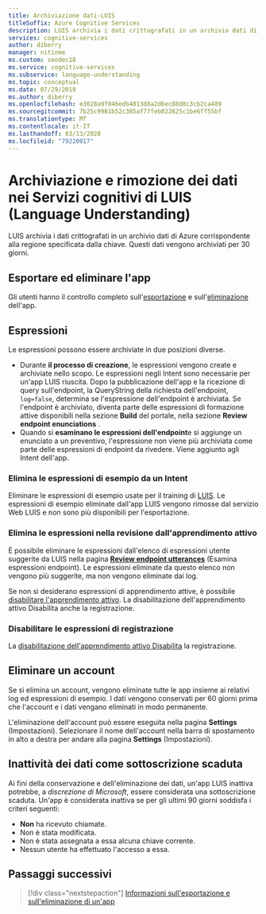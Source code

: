 ```yaml
---
title: Archiviazione dati-LUIS
titleSuffix: Azure Cognitive Services
description: LUIS archivia i dati crittografati in un archivio dati di Azure corrispondente alla regione specificata dalla chiave.
services: cognitive-services
author: diberry
manager: nitinme
ms.custom: seodec18
ms.service: cognitive-services
ms.subservice: language-understanding
ms.topic: conceptual
ms.date: 07/29/2019
ms.author: diberry
ms.openlocfilehash: e3028a9f046edb4013d8a2d6ec88d8c3cb2ca489
ms.sourcegitcommit: 7b25c9981b52c385af77feb022825c1be6ff55bf
ms.translationtype: MT
ms.contentlocale: it-IT
ms.lasthandoff: 03/13/2020
ms.locfileid: "79220017"
---
```

# <a name="data-storage-and-removal-in-language-understanding-luis-cognitive-services"></a>Archiviazione e rimozione dei dati nei Servizi cognitivi di LUIS (Language Understanding)
LUIS archivia i dati crittografati in un archivio dati di Azure corrispondente alla regione specificata dalla chiave. Questi dati vengono archiviati per 30 giorni. 

## <a name="export-and-delete-app"></a>Esportare ed eliminare l'app
Gli utenti hanno il controllo completo sull'[esportazione](luis-how-to-start-new-app.md#export-app) e sull'[eliminazione](luis-how-to-start-new-app.md#delete-app) dell'app. 

## <a name="utterances"></a>Espressioni

Le espressioni possono essere archiviate in due posizioni diverse. 

* Durante **il processo di creazione**, le espressioni vengono create e archiviate nello scopo. Le espressioni negli Intent sono necessarie per un'app LUIS riuscita. Dopo la pubblicazione dell'app e la ricezione di query sull'endpoint, la QueryString della richiesta dell'endpoint, `log=false`, determina se l'espressione dell'endpoint è archiviata. Se l'endpoint è archiviato, diventa parte delle espressioni di formazione attive disponibili nella sezione **Build** del portale, nella sezione **Review endpoint enunciations** . 
* Quando si **esaminano le espressioni dell'endpoint**e si aggiunge un enunciato a un preventivo, l'espressione non viene più archiviata come parte delle espressioni di endpoint da rivedere. Viene aggiunto agli Intent dell'app. 

<a name="utterances-in-an-intent"></a>

### <a name="delete-example-utterances-from-an-intent"></a>Elimina le espressioni di esempio da un Intent

Eliminare le espressioni di esempio usate per il training di [LUIS](luis-reference-regions.md). Le espressioni di esempio eliminate dall'app LUIS vengono rimosse dal servizio Web LUIS e non sono più disponibili per l'esportazione.

<a name="utterances-in-review"></a>

### <a name="delete-utterances-in-review-from-active-learning"></a>Elimina le espressioni nella revisione dall'apprendimento attivo

È possibile eliminare le espressioni dall'elenco di espressioni utente suggerite da LUIS nella pagina **[Review endpoint utterances](luis-how-to-review-endpoint-utterances.md)** (Esamina espressioni endpoint). Le espressioni eliminate da questo elenco non vengono più suggerite, ma non vengono eliminate dai log.

Se non si desiderano espressioni di apprendimento attive, è possibile [disabilitare l'apprendimento attivo](luis-how-to-review-endpoint-utterances.md#disable-active-learning). La disabilitazione dell'apprendimento attivo Disabilita anche la registrazione.

### <a name="disable-logging-utterances"></a>Disabilitare le espressioni di registrazione
La [disabilitazione dell'apprendimento attivo Disabilita](luis-how-to-review-endpoint-utterances.md#disable-active-learning) la registrazione.


<a name="accounts"></a>

## <a name="delete-an-account"></a>Eliminare un account
Se si elimina un account, vengono eliminate tutte le app insieme ai relativi log ed espressioni di esempio. I dati vengono conservati per 60 giorni prima che l'account e i dati vengano eliminati in modo permanente.

L'eliminazione dell'account può essere eseguita nella pagina **Settings** (Impostazioni). Selezionare il nome dell'account nella barra di spostamento in alto a destra per andare alla pagina **Settings** (Impostazioni).

## <a name="data-inactivity-as-an-expired-subscription"></a>Inattività dei dati come sottoscrizione scaduta
Ai fini della conservazione e dell'eliminazione dei dati, un'app LUIS inattiva potrebbe, a _discrezione di Microsoft_, essere considerata una sottoscrizione scaduta. Un'app è considerata inattiva se per gli ultimi 90 giorni soddisfa i criteri seguenti: 

* **Non** ha ricevuto chiamate.
* Non è stata modificata.
* Non è stata assegnata a essa alcuna chiave corrente.
* Nessun utente ha effettuato l'accesso a essa.

## <a name="next-steps"></a>Passaggi successivi

> [!div class="nextstepaction"]
> [Informazioni sull'esportazione e sull'eliminazione di un'app](luis-how-to-start-new-app.md)
